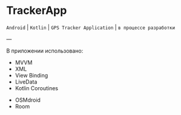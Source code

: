 # TrackerApp
`Android` | `Kotlin` | `GPS Tracker Application` | `в процессе разработки`

—

В приложении использовано:
* MVVM
* XML
* View Binding
* LiveData
* Kotlin Coroutines
- OSMdroid
- Room